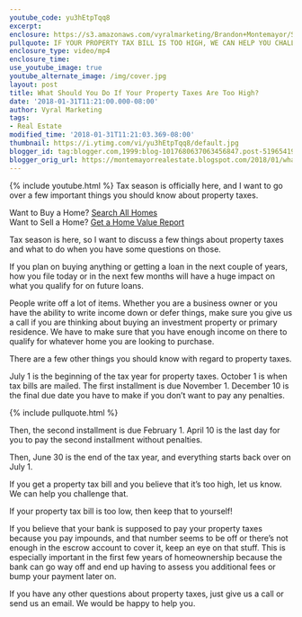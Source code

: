 ```yaml
---
youtube_code: yu3hEtpTqq8
excerpt:
enclosure: https://s3.amazonaws.com/vyralmarketing/Brandon+Montemayor/Santa+Clarita+Valley+Real+Estate+Taxes.mp4
pullquote: IF YOUR PROPERTY TAX BILL IS TOO HIGH, WE CAN HELP YOU CHALLENGE IT.
enclosure_type: video/mp4
enclosure_time:
use_youtube_image: true
youtube_alternate_image: /img/cover.jpg
layout: post
title: What Should You Do If Your Property Taxes Are Too High?
date: '2018-01-31T11:21:00.000-08:00'
author: Vyral Marketing
tags:
- Real Estate
modified_time: '2018-01-31T11:21:03.369-08:00'
thumbnail: https://i.ytimg.com/vi/yu3hEtpTqq8/default.jpg
blogger_id: tag:blogger.com,1999:blog-1017680637063456847.post-519654199342823987
blogger_orig_url: https://montemayorrealestate.blogspot.com/2018/01/what-should-you-do-if-your-property.html
---
```

{% include youtube.html %}
Tax season is officially here, and I want to go over a few important things you should know about property taxes.

<div class="post-cta">
Want to Buy a Home? <a href="http://myscvhomefinder.com/search#?q_limit=36&q_prioritize=agents.0.id=F207098400%7Coffice.id=FF7000252&mlsId=347&status=1%7C3&q_sort=createdAt-&q_offset=0" target="_blank">Search All Homes</a><br>
Want to Sell a Home? <a href="http://myscvhomefinder.com/home_value" target="_blank">Get a Home Value Report</a>
</div>

Tax season is here, so I want to discuss a few things about property taxes and what to do when you have some questions on those.

If you plan on buying anything or getting a loan in the next couple of years, how you file today or in the next few months will have a huge impact on what you qualify for on future loans.

People write off a lot of items. Whether you are a business owner or you have the ability to write income down or defer things, make sure you give us a call if you are thinking about buying an investment property or primary residence. We have to make sure that you have enough income on there to qualify for whatever home you are looking to purchase.

There are a few other things you should know with regard to property taxes.

July 1 is the beginning of the tax year for property taxes. October 1 is when tax bills are mailed. The first installment is due November 1. December 10 is the final due date you have to make if you don’t want to pay any penalties.

{% include pullquote.html %}

Then, the second installment is due February 1. April 10 is the last day for you to pay the second installment without penalties.

Then, June 30 is the end of the tax year, and everything starts back over on July 1.  

If you get a property tax bill and you believe that it’s too high, let us know. We can help you challenge that.

If your property tax bill is too low, then keep that to yourself!

If you believe that your bank is supposed to pay your property taxes because you pay impounds, and that number seems to be off or there’s not enough in the escrow account to cover it, keep an eye on that stuff. This is especially important in the first few years of homeownership because the bank can go way off and end up having to assess you additional fees or bump your payment later on.

If you have any other questions about property taxes, just give us a call or send us an email. We would be happy to help you.
